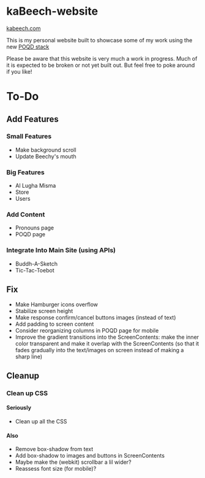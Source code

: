 # kaBeech-website

[kabeech.com](https://kabeech.com)

This is my personal website built to showcase some of my work using the new [POQD stack](https://kabeech.com/poqd)

Please be aware that this website is very much a work in progress. Much of it is expected to be broken or not yet built out. But feel free to poke around if you like!

# To-Do

## Add Features

### Small Features

* Make background scroll
* Update Beechy's mouth

### Big Features

* Al Lugha Misma
* Store
* Users

### Add Content

* Pronouns page
* POQD page

### Integrate Into Main Site (using APIs)

* Buddh-A-Sketch
* Tic-Tac-Toebot

## Fix

* Make Hamburger icons overflow
* Stabilize screen height
* Make response confirm/cancel buttons images (instead of text)
* Add padding to screen content
* Consider reorganizing columns in POQD page for mobile
* Improve the gradient transitions into the ScreenContents: make the inner color transparent and make it overlap with the ScreenContents (so that it fades gradually into the text/images on screen instead of making a sharp line)

## Cleanup

### Clean up CSS

#### Seriously

* Clean up all the CSS

#### Also

* Remove box-shadow from text
* Add box-shadow to images and buttons in ScreenContents
* Maybe make the (webkit) scrollbar a lil wider?
* Reassess font size (for mobile)?